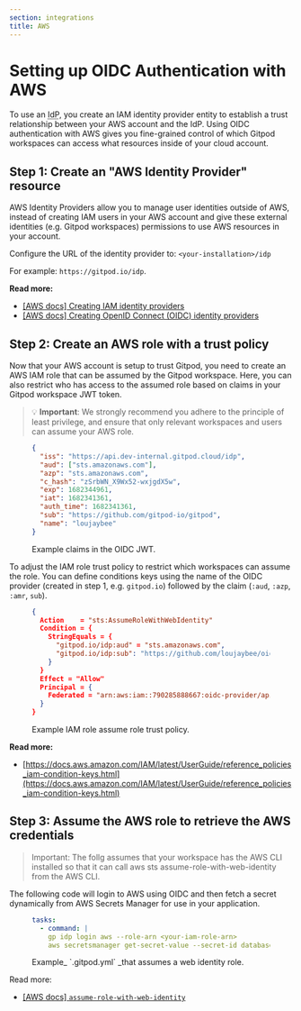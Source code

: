```yaml
---
section: integrations
title: AWS
---
```


<script context="module">
  export const prerender = true;
</script>

# Setting up OIDC Authentication with AWS

To use an <abbr title="Identity Provider">IdP</abbr>, you create an IAM identity provider entity to establish a trust relationship between your AWS account and the IdP. Using OIDC authentication with AWS gives you fine-grained control of which Gitpod workspaces can access what resources inside of your cloud account.

## Step 1: Create an "AWS Identity Provider" resource

AWS Identity Providers allow you to manage user identities outside of AWS, instead of creating IAM users in your AWS account and give these external identities (e.g. Gitpod workspaces) permissions to use AWS resources in your account.

Configure the URL of the identity provider to: `<your-installation>/idp`

For example: `https://gitpod.io/idp`.

**Read more:**

- [[AWS docs] Creating IAM identity providers](https://docs.aws.amazon.com/IAM/latest/UserGuide/id_roles_providers_create.html)
- [[AWS docs] Creating OpenID Connect (OIDC) identity providers](https://docs.aws.amazon.com/IAM/latest/UserGuide/id_roles_providers_create_oidc.html)

## Step 2: Create an AWS role with a trust policy

Now that your AWS account is setup to trust Gitpod, you need to create an AWS IAM role that can be assumed by the Gitpod workspace. Here, you can also restrict who has access to the assumed role based on claims in your Gitpod workspace JWT token.

> 💡 **Important**: We strongly recommend you adhere to the principle of least privilege, and ensure that only relevant workspaces and users can assume your AWS role.

<figure>

```json
{
  "iss": "https://api.dev-internal.gitpod.cloud/idp",
  "aud": ["sts.amazonaws.com"],
  "azp": "sts.amazonaws.com",
  "c_hash": "zSrbWN_X9Wx52-wxjgdX5w",
  "exp": 1682344961,
  "iat": 1682341361,
  "auth_time": 1682341361,
  "sub": "https://github.com/gitpod-io/gitpod",
  "name": "loujaybee"
}
```

  <figcaption>
    Example claims in the OIDC JWT.
  </figcaption>
</figure>

To adjust the IAM role trust policy to restrict which workspaces can assume the role. You can define conditions keys using the name of the OIDC provider (created in step 1, e.g. `gitpod.io`) followed by the claim (`:aud`, `:azp`, `:amr`, `sub`).

<figure>

```json
{
  Action    = "sts:AssumeRoleWithWebIdentity"
  Condition = {
    StringEquals = {
      "gitpod.io/idp:aud" = "sts.amazonaws.com",
      "gitpod.io/idp:sub": "https://github.com/loujaybee/oidc-consumer"
    }
  }
  Effect = "Allow"
  Principal = {
    Federated = "arn:aws:iam::790285888667:oidc-provider/api.dev-internal.gitpod.cloud/idp"
  }
}
```

  <figcaption>
    Example IAM role assume role trust policy.
  </figcaption>
</figure>

**Read more:**

- [https://docs.aws.amazon.com/IAM/latest/UserGuide/reference_policies_iam-condition-keys.html](https://docs.aws.amazon.com/IAM/latest/UserGuide/reference_policies_iam-condition-keys.html)

## Step 3: Assume the AWS role to retrieve the AWS credentials

> Important: The follg assumes that your workspace has the AWS CLI installed so that it can call aws sts assume-role-with-web-identity from the AWS CLI.

The following code will login to AWS using OIDC and then fetch a secret dynamically from AWS Secrets Manager for use in your application.

<figure>

```yaml
tasks:
  - command: |
    gp idp login aws --role-arn <your-iam-role-arn>
    aws secretsmanager get-secret-value --secret-id database_connection_string --region us-east-1 | jq .SecretString
```

  <figcaption>
    Example_ `.gitpod.yml` _that assumes a web identity role.
  </figcaption>
</figure>

Read more:

- [[AWS docs] `assume-role-with-web-identity`](https://docs.aws.amazon.com/cli/latest/reference/sts/assume-role-with-web-identity.html)
